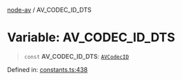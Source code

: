 [node-av](../globals.md) / AV\_CODEC\_ID\_DTS

# Variable: AV\_CODEC\_ID\_DTS

> `const` **AV\_CODEC\_ID\_DTS**: [`AVCodecID`](../type-aliases/AVCodecID.md)

Defined in: [constants.ts:438](https://github.com/seydx/av/blob/f8631fc881b394300b1479f511d55cf1c370a87f/src/constants/constants.ts#L438)
